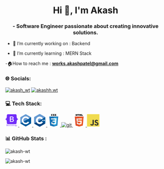 <h1 align="center">Hi 👋, I'm Akash</h1>
<h3 align="center">- Software Engineer passionate about creating innovative solutions.</h3>


- 🔭 I’m currently working on : Backend

- 🌱 I’m currently learning : MERN Stack

 -🏠How to reach me :
**works.akashpatel@gmail.com**
   

<h3 align="left"> 🌐 Socials:</h3>
<p align="left">
<a href="https://twitter.com/akash_wt" target="blank"><img align="center" src="https://raw.githubusercontent.com/rahuldkjain/github-profile-readme-generator/master/src/images/icons/Social/twitter.svg" alt="akash_wt" height="30" width="40" /></a>
<a href="https://instagram.com/akashh.wt" target="blank"><img align="center" src="https://raw.githubusercontent.com/rahuldkjain/github-profile-readme-generator/master/src/images/icons/Social/instagram.svg" alt="akashh.wt" height="30" width="40" /></a>
</p>

<h3 align="left">💻 Tech Stack:</h3>
<p align="left"> <a href="https://getbootstrap.com" target="_blank" rel="noreferrer"> <img src="https://raw.githubusercontent.com/devicons/devicon/master/icons/bootstrap/bootstrap-plain-wordmark.svg" alt="bootstrap" width="40" height="40"/> </a> <a href="https://www.cprogramming.com/" target="_blank" rel="noreferrer"> <img src="https://raw.githubusercontent.com/devicons/devicon/master/icons/c/c-original.svg" alt="c" width="40" height="40"/> </a> <a href="https://www.w3schools.com/cpp/" target="_blank" rel="noreferrer"> <img src="https://raw.githubusercontent.com/devicons/devicon/master/icons/cplusplus/cplusplus-original.svg" alt="cplusplus" width="40" height="40"/> </a> <a href="https://www.w3schools.com/css/" target="_blank" rel="noreferrer"> <img src="https://raw.githubusercontent.com/devicons/devicon/master/icons/css3/css3-original-wordmark.svg" alt="css3" width="40" height="40"/> </a> <a href="https://git-scm.com/" target="_blank" rel="noreferrer"> <img src="https://www.vectorlogo.zone/logos/git-scm/git-scm-icon.svg" alt="git" width="40" height="40"/> </a> <a href="https://www.w3.org/html/" target="_blank" rel="noreferrer"> <img src="https://raw.githubusercontent.com/devicons/devicon/master/icons/html5/html5-original-wordmark.svg" alt="html5" width="40" height="40"/> </a> <a href="https://developer.mozilla.org/en-US/docs/Web/JavaScript" target="_blank" rel="noreferrer"> <img src="https://raw.githubusercontent.com/devicons/devicon/master/icons/javascript/javascript-original.svg" alt="javascript" width="40" height="40"/> </a> </p>
 
<h3>📊 GitHub Stats :</h3>
<p><img align="left" src="https://github-readme-stats.vercel.app/api/top-langs?username=akash-wt&show_icons=true&locale=en&layout=compact" alt="akash-wt" /></p>
<br/>
<p align="left"> <img src="https://komarev.com/ghpvc/?username=akash-wt&label=Profile%20views&color=0e75b6&style=plastic" alt="akash-wt" /> </p>
